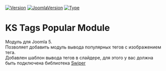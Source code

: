 [![Version](https://flat.badgen.net/github/release/mediafoks/mod_ks_tags_popular/blue)]() [![JoomlaVersion](https://flat.badgen.net/badge/Joomla/5.0/orange)]() [![Type](https://flat.badgen.net/badge/type/module/yellow)]()

# KS Tags Popular Module

Модуль для Joomla 5.\
Позволяет добавить модуль вывода популярных тегов с изображением тега.\
Добавлен шаблон вывода тегов в слайдере, для этого у вас должна быть подключена библиотека [Swiper](https://swiperjs.com 'Swiper')
